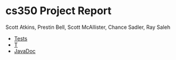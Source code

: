 # cs350 Project Report

Scott Atkins, Prestin Bell, Scott McAllister,  Chance Sadler, Ray Saleh


* [Tests](./tests/test/)
* [T](./testReports.html)
* [JavaDoc](./javadoc/)

